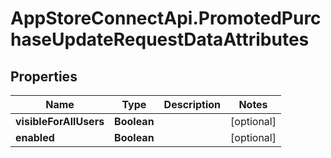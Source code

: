 # AppStoreConnectApi.PromotedPurchaseUpdateRequestDataAttributes

## Properties

Name | Type | Description | Notes
------------ | ------------- | ------------- | -------------
**visibleForAllUsers** | **Boolean** |  | [optional] 
**enabled** | **Boolean** |  | [optional] 


